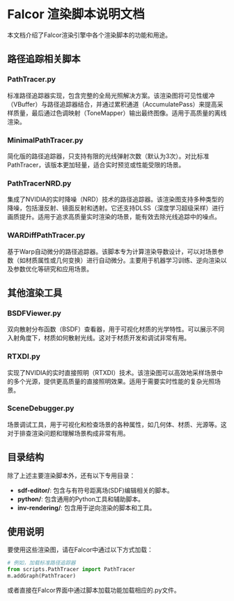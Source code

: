 # Falcor 渲染脚本说明文档

本文档介绍了Falcor渲染引擎中各个渲染脚本的功能和用途。

## 路径追踪相关脚本

### PathTracer.py
标准路径追踪器实现，包含完整的全局光照解决方案。该渲染图将可见性缓冲（VBuffer）与路径追踪器结合，并通过累积通道（AccumulatePass）来提高采样质量，最后通过色调映射（ToneMapper）输出最终图像。适用于高质量的离线渲染。

### MinimalPathTracer.py
简化版的路径追踪器，只支持有限的光线弹射次数（默认为3次）。对比标准PathTracer，该版本更加轻量，适合实时预览或性能受限的场景。

### PathTracerNRD.py
集成了NVIDIA的实时降噪（NRD）技术的路径追踪器。该渲染图支持多种类型的降噪，包括漫反射、镜面反射和透射。它还支持DLSS（深度学习超级采样）进行画质提升。适用于追求高质量实时渲染的场景，能有效去除光线追踪中的噪点。

### WARDiffPathTracer.py
基于Warp自动微分的路径追踪器。该脚本专为计算渲染导数设计，可以对场景参数（如材质属性或几何变换）进行自动微分。主要用于机器学习训练、逆向渲染以及参数优化等研究和应用场景。

## 其他渲染工具

### BSDFViewer.py
双向散射分布函数（BSDF）查看器，用于可视化材质的光学特性。可以展示不同入射角度下，材质如何散射光线。这对于材质开发和调试非常有用。

### RTXDI.py
实现了NVIDIA的实时直接照明（RTXDI）技术。该渲染图可以高效地采样场景中的多个光源，提供更高质量的直接照明效果。适用于需要实时性能的复杂光照场景。

### SceneDebugger.py
场景调试工具，用于可视化和检查场景的各种属性，如几何体、材质、光源等。这对于排查渲染问题和理解场景构成非常有用。

## 目录结构

除了上述主要渲染脚本外，还有以下专用目录：

- **sdf-editor/**: 包含与有符号距离场(SDF)编辑相关的脚本。
- **python/**: 包含通用的Python工具和辅助脚本。
- **inv-rendering/**: 包含用于逆向渲染的脚本和工具。

## 使用说明

要使用这些渲染图，请在Falcor中通过以下方式加载：

```python
# 例如，加载标准路径追踪器
from scripts.PathTracer import PathTracer
m.addGraph(PathTracer)
```

或者直接在Falcor界面中通过脚本加载功能加载相应的.py文件。
